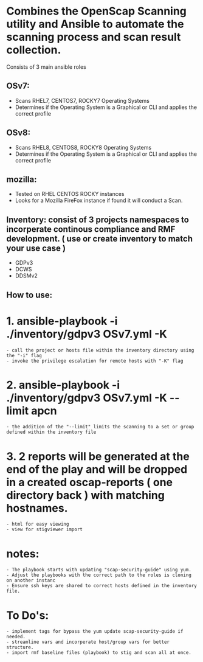 # Combines the OpenScap Scanning utility and Ansible to automate the scanning process and scan result collection.

Consists of 3 main ansible roles

## OSv7:
  - Scans RHEL7, CENTOS7, ROCKY7 Operating Systems
  - Determines if the Operating System is a Graphical or CLI and applies the correct profile 

## OSv8:  
  - Scans RHEL8, CENTOS8, ROCKY8 Operating Systems
  - Determines if the Operating System is a Graphical or CLI and applies the correct profile 

## mozilla:
  - Tested on RHEL CENTOS ROCKY instances  
  - Looks for a Mozilla FireFox instance if found it will conduct a Scan.


## Inventory: consist of 3 projects namespaces to incorperate continous compliance and RMF development. ( use or create inventory to match your use case )
  - GDPv3
  - DCWS
  - DDSMv2
  
## How to use:

# 1. ansible-playbook -i ./inventory/gdpv3 OSv7.yml -K
    - call the project or hosts file within the inventory directory using the "-i" flag
    - invoke the privilege escalation for remote hosts with "-K" flag

# 2. ansible-playbook -i ./inventory/gdpv3 OSv7.yml -K --limit apcn
    - the addition of the "--limit" limits the scanning to a set or group defined within the inventory file

# 3. 2 reports will be generated at the end of the play and will be dropped in a created oscap-reports ( one directory back ) with matching hostnames.
    - html for easy viewing 
    - view for stigviewer import

# notes: 
    - The playbook starts with updating "scap-security-guide" using yum.
    - Adjust the playbooks with the correct path to the roles is cloning on another instanc
    - Ensure ssh keys are shared to correct hosts defined in the inventory file.

# To Do's:
    - implement tags for bypass the yum update scap-security-guide if needed.
    - streamline vars and incorperate host/group vars for better structure.
    - import rmf baseline files (playbook) to stig and scan all at once. 
   
